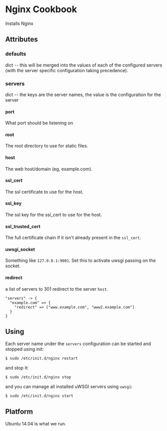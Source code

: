 # Nginx Cookbook

Installs Nginx


## Attributes

### defaults

dict -- this will be merged into the values of each of the configured servers (with the server specific configuration taking precedence).


### servers

dict -- the keys are the server names, the value is the configuration for the server

#### port

What port should be listening on

#### root

The root directory to use for static files.

#### host

The web host/domain (eg, example.com).

#### ssl_cert

The ssl certificate to use for the host.

#### ssl_key

The ssl key for the ssl_cert to use for the host.

#### ssl_trusted_cert

The full certificate chain if it isn't already present in the `ssl_cert`.

#### uwsgi_socket

Something like `127.0.0.1:9001`. Set this to activate uwsgi passing on the socket.

#### redirect

a list of servers to 301 redirect to the server `host`.

```
"servers" -> {
  "example.com" => {
    "redirect" => ["www.example.com", "www2.example.com"]
  }
}
```


## Using 

Each server name under the `servers` configuration can be started and stopped using init:

    $ sudo /etc/init.d/nginx restart

and stop it:

    $ sudo /etc/init.d/nginx stop

and you can manage all installed uWSGI servers using `uwsgi`:

    $ sudo /etc/init.d/nginx start


## Platform

Ubuntu 14.04 is what we run.

